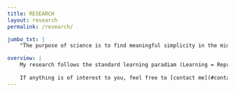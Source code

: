 ```yaml
---
title: RESEARCH
layout: research
permalink: /research/

jumbo_txt: |
    "The purpose of science is to find meaningful simplicity in the midst of disorderly complexity" --- [Herbert Simon](https://www.cmu.edu/simon/what-is-simon/herbert-a-simon.html).

overview: |
    My research follows the standard learning paradiam (Learning = Representation + Optimization + Evaluation) to design **Trustworthy ML** tools for a wide range of high stake applications.
    
    If anything is of interest to you, feel free to [contact me](#contact-me)!
---
```


